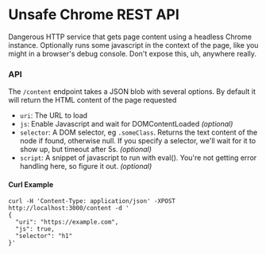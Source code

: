 # Unsafe Chrome REST API

Dangerous HTTP service that gets page content using a headless Chrome instance. Optionally runs some javascript in the context of the page, like you might in a browser's debug console. Don't expose this, uh, anywhere really.

### API

The `/content` endpoint takes a JSON blob with several options. By default it will return the HTML content of the page requested
-  `uri`: The URL to load 
- `js`: Enable Javascript and wait for DOMContentLoaded *(optional)*
- `selector`: A DOM selector, eg `.someClass`. Returns the text content of the node if found, otherwise null. If you specify a selector, we'll wait for it to show up, but timeout after 5s. *(optional)*
- `script`: A snippet of javascript to run with eval(). You're not getting error handling here, so figure it out. *(optional)*
 
#### Curl Example
```
curl -H 'Content-Type: application/json' -XPOST http://localhost:3000/content -d '
{
  "uri": "https://example.com",
  "js": true,
  "selector": "h1"
}'
